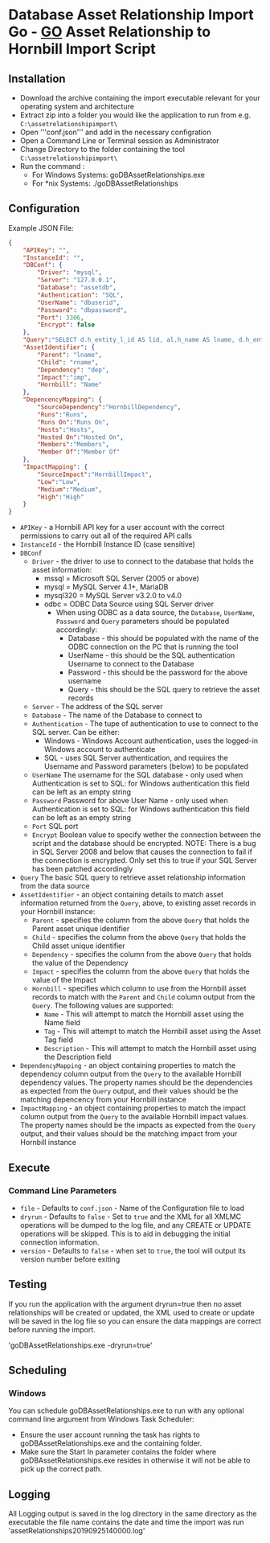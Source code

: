 # Database Asset Relationship Import Go - [GO](https://golang.org/) Asset Relationship to Hornbill Import Script

## Installation

- Download the archive containing the import executable relevant for your operating system and architecture
- Extract zip into a folder you would like the application to run from e.g. `C:\assetrelationshipimport\`
- Open '''conf.json''' and add in the necessary configration
- Open a Command Line or Terminal session as Administrator
- Change Directory to the folder containing the tool `C:\assetrelationshipimport\`
- Run the command :
  - For Windows Systems: goDBAssetRelationships.exe
  - For *nix Systems: ./goDBAssetRelationships

## Configuration

Example JSON File:

```json
{
    "APIKey": "",
    "InstanceId": "",
    "DBConf": {
        "Driver": "mysql",
        "Server": "127.0.0.1",
        "Database": "assetdb",
        "Authentication": "SQL",
        "UserName": "dbuserid",
        "Password": "dbpassword",
        "Port": 3306,
        "Encrypt": false
    },
    "Query":"SELECT d.h_entity_l_id AS lid, al.h_name AS lname, d.h_entity_r_id AS rid, ar.h_name AS rname, d.h_dependency AS dep, i.h_impact AS imp FROM h_cmdb_config_items_dependency d LEFT JOIN h_cmdb_assets al ON d.h_entity_l_id = al.h_pk_asset_id LEFT JOIN h_cmdb_assets ar ON d.h_entity_r_id = ar.h_pk_asset_id LEFT JOIN h_cmdb_config_items_impact i ON d.h_entity_l_id = i.h_entity_l_id AND d.h_entity_r_id = i.h_entity_r_id",
    "AssetIdentifier": {
        "Parent": "lname",
        "Child": "rname",
        "Dependency": "dep",
        "Impact":"imp",
        "Hornbill": "Name"
    },
    "DepencencyMapping": {
        "SourceDependency":"HornbillDependency",
        "Runs":"Runs",
        "Runs On":"Runs On",
        "Hosts":"Hosts",
        "Hosted On":"Hosted On",
        "Members":"Members",
        "Member Of":"Member Of"
    },
    "ImpactMapping": {
        "SourceImpact":"HornbillImpact",
        "Low":"Low",
        "Medium":"Medium",
        "High":"High"
    }
}
```

- `APIKey` - a Hornbill API key for a user account with the correct permissions to carry out all of the required API calls
- `InstanceId` - the Hornbill Instance ID (case sensitive)
- `DBConf`
  - `Driver` - the driver to use to connect to the database that holds the asset information:
    - mssql = Microsoft SQL Server (2005 or above)
    - mysql = MySQL Server 4.1+, MariaDB
    - mysql320 = MySQL Server v3.2.0 to v4.0
    - odbc = ODBC Data Source using SQL Server driver
      - When using ODBC as a data source, the `Database`, `UserName`, `Password` and `Query` parameters should be populated accordingly:
        - Database - this should be populated with the  name of the ODBC connection on the PC that is running the tool
        - UserName - this should be the SQL authentication Username to connect to the Database
        - Password - this should be the password for the above username
        - Query - this should be the SQL query to retrieve the asset records
  - `Server` - The address of the SQL server
  - `Database` - The name of the Database to connect to
  - `Authentication` - The tupe of authentication to use to connect to the SQL server. Can be either:
    - Windows - Windows Account authentication, uses the logged-in Windows account to authenticate
    - SQL - uses SQL Server authentication, and requires the Username and Password parameters (below) to be populated
  - `UserName` The username for the SQL database - only used when Authentication is set to SQL: for Windows authentication this field can be left as an empty string
  - `Password` Password for above User Name - only used when Authentication is set to SQL: for Windows authentication this field can be left as an empty string
  - `Port` SQL port
  - `Encrypt` Boolean value to specify wether the connection between the script and the database should be encrypted. NOTE: There is a bug in SQL Server 2008 and below that causes the connection to fail if the connection is encrypted. Only set this to true if your SQL Server has been patched accordingly
- `Query` The basic SQL query to retrieve asset relationship information from the data source
- `AssetIdentifier` - an object containing details to match asset information returned from the `Query`, above, to existing asset records in your Hornbill instance:
  - `Parent` - specifies the column from the above `Query` that holds the Parent asset unique identifier
  - `Child` - specifies the column from the above `Query` that holds the Child asset unique identifier
  - `Dependency` - specifies the column from the above `Query` that holds the value of the Dependency
  - `Impact` - specifies the column from the above `Query` that holds the value of the Impact
  - `Hornbill` - specifies which column to use from the Hornbill asset records to match with the `Parent` and `Child` column output from the `Query`. The following values are supported:
    - `Name` - This will attempt to match the Hornbill asset using the Name field
    - `Tag` - This will attempt to match the Hornbill asset using the Asset Tag field
    - `Description` - This will attempt to match the Hornbill asset using the Description field
- `DependencyMapping` - an object containing properties to match the dependency column output from the `Query` to the available Hornbill dependency values. The property names should be the dependencies as expected from the `Query` output, and their values should be the matching depencency from your Hornbill instance
- `ImpactMapping` - an object containing properties to match the impact column output from the `Query` to the available Hornbill impact values. The property names should be the impacts as expected from the `Query` output, and their values should be the matching impact from your Hornbill instance

## Execute

### Command Line Parameters

- `file` - Defaults to `conf.json` - Name of the Configuration file to load
- `dryrun` - Defaults to `false` - Set to `true` and the XML for all XMLMC operations will be dumped to the log file, and any CREATE or UPDATE operations will be skipped. This is to aid in debugging the initial connection information.
- `version` - Defaults to `false` - when set to `true`, the tool will output its version number before exiting

## Testing

If you run the application with the argument dryrun=true then no asset relationships will be created or updated, the XML used to create or update will be saved in the log file so you can ensure the data mappings are correct before running the import.

'goDBAssetRelationships.exe -dryrun=true'

## Scheduling

### Windows

You can schedule goDBAssetRelationships.exe to run with any optional command line argument from Windows Task Scheduler:

- Ensure the user account running the task has rights to goDBAssetRelationships.exe and the containing folder.
- Make sure the Start In parameter contains the folder where goDBAssetRelationships.exe resides in otherwise it will not be able to pick up the correct path.

## Logging

All Logging output is saved in the log directory in the same directory as the executable the file name contains the date and time the import was run 'assetRelationships20190925140000.log'
